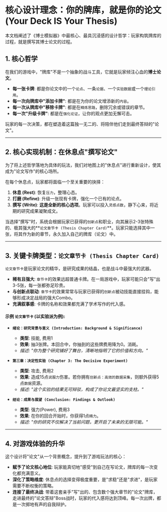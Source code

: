 # 核心设计理念：你的牌库，就是你的论文 (Your Deck IS Your Thesis)

本文档阐述了《博士模拟器》中最核心、最具沉浸感的设计哲学：玩家构筑牌库的过程，就是撰写其博士论文的过程。

## 1. 核心哲学

在我们的游戏中，"牌库"不是一个抽象的战斗工具，它就是玩家倾注心血的**博士论文**。

-   **每一张卡牌**: 都是你论文中的一个`论点`、一条`论据`、一个`实验数据`或一个`理论引用`。
-   **每一次向牌库中"添加卡牌"**: 都是在为你的论文增添新的`内容`。
-   **每一次从牌库中"移除卡牌"**: 都是在`精炼思路`，删除冗余或错误的章节。
-   **每一次"升级卡牌"**: 都是在`强化论证`，让你的观点更加无懈可击。

玩家的每一次决策，都在塑造着这篇独一无二的、将陪伴他们走到最终答辩的"论文"。

---

## 2. 核心实现机制：在休息点"撰写论文"

为了将上述哲学落地为具体的玩法，我们对地图上的"休息点"进行重新设计，使其成为"论文写作"的核心场所。

在每个休息点，玩家都将面临一个至关重要的抉择：

1.  **休息 (Rest)**: 恢复`压力`，整理心态。
2.  **打磨 (Refine)**: 升级一张现有卡牌，强化一个已有的论点。
3.  **撰写 (Write)**: **这是全新的核心选项**。玩家可以投入`灵感点数`，静下心来，将近期的研究成果凝聚成文。

当选择"撰写"时，系统会根据玩家已获得的`创新点`和职业，向其展示2-3张特殊的、极其强大的**`论文章节卡 (Thesis Chapter Card)`**。玩家只能选择其中一张，将其作为新的章节，永久加入自己的牌库（论文）中。

---

## 3. 关键卡牌类型：`论文章节卡 (Thesis Chapter Card)`

`论文章节卡`是玩家论文的精华，是研究成果的结晶，也是战斗中最强大的武器。

-   **稀有且强大**: `章节卡`的效果远超普通卡牌。在一局游戏中，玩家可能只会"写"出3-5张，每一张都弥足珍贵。
-   **与创新点联动**: `章节卡`的效果常常与玩家已获得的`创新点`被动技能直接挂钩，能够形成决定战局的强大Combo。
-   **充满叙事感**: 卡牌的名称和效果都充满了学术写作的代入感。

#### 示例 `论文章节卡` (以实验派为例):

-   **`绪论：研究背景与意义 (Introduction: Background & Significance)`**
    -   **类型**: 技能, 费用1
    -   **效果**: 抽3张牌。本回合中，你抽到的这些牌费用降为0。消耗。
    -   *描述: "你为整个研究铺好了舞台，清晰地指明了它的价值和方向。"*

-   **`第三章：决定性实验 (Chapter 3: The Decisive Experiment)`**
    -   **类型**: 攻击, 费用2
    -   **效果**: 造成15点`说服力`伤害。若你拥有`创新点：高效的数据采集`，则额外获得5点`数据`资源。
    -   *描述: "这个实验的结果无可辩驳，构成了你论文最坚实的支柱。"*

-   **`结论：成果与展望 (Conclusion: Findings & Outlook)`**
    -   **类型**: 强力(Power), 费用3
    -   **效果**: 在你的回合开始时，你获得1点`精力`。
    -   *描述: "你的研究不仅解决了当前问题，更开启了未来的无限可能。"*

---

## 4. 对游戏体验的升华

这个设计将"论文"从一个背景概念，提升到了游戏玩法的核心：

-   **赋予了论文核心地位**: 玩家能真切地"感受"到自己在写论文，牌库的每一次变化都充满意义。
-   **深化了策略维度**: 休息点的选择变得极度重要，是"求稳"还是"求进"，是玩家需要不断权衡的策略。
-   **连接了最终决战**: 带着这套亲手"写"出的、包含数个强大章节的"论文"牌库，走进最终的"论文答辩"Boss战时，玩家的代入感将达到顶峰。每一次出牌，都是一次掷地有声的自我辩护。 